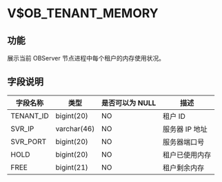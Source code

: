 V$OB_TENANT_MEMORY 
=======================================

功能 
-----------------------

展示当前 OBServer 节点进程中每个租户的内存使用状况。

字段说明 
-------------------------



|   字段名称    |     类型      | 是否可以为 NULL |    描述     |
|-----------|-------------|------------|-----------|
| TENANT_ID | bigint(20)  | NO         | 租户 ID     |
| SVR_IP    | varchar(46) | NO         | 服务器 IP 地址 |
| SVR_PORT  | bigint(20)  | NO         | 服务器端口号    |
| HOLD      | bigint(20)  | NO         | 租户已使用内存   |
| FREE      | bigint(21)  | NO         | 租户剩余内存    |


